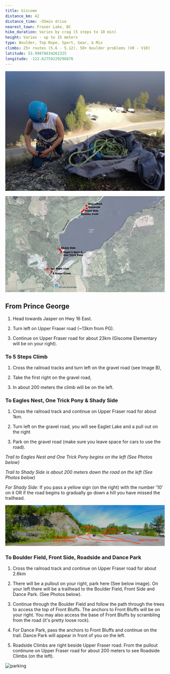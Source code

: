 ```yaml
---
title: Giscome
distance_km: 42
distance_time: ~35min drive
nearest_town: Fraser Lake, BC
hike_duration: Varies by crag (5 steps to 10 min)
height: Varies - up to 15 meters
type: Boulder, Top Rope, Sport, Gear, & Mix
climbs: 25+ routes (5.6 - 5.12), 50+ boulder problems (V0 - V10)
latitude: 53.99878634261325
longitude: -122.62759229296876
---
```


![giscome ledge](./_giscome.JPG)

![area map](./_area-map.png)

## From Prince George

1. Head towards Jasper on Hwy 16 East.

1. Turn left on Upper Fraser road (~13km from PG).

1. Continue on Upper Fraser road for about 23km (Giscome Elementary will be on your right).

### To 5 Steps Climb

1. Cross the railroad tracks and turn left on the gravel road (see Image B),

1. Take the first right on the gravel road,

1. In about 200 meters the climb will be on the left.

### To Eagles Nest, One Trick Pony & Shady Side

1. Cross the railroad track and continue on Upper Fraser road for about 1km.

1. Turn left on the gravel road, you will see Eaglet Lake and a pull out on the right

1. Park on the gravel road (make sure you leave space for cars to use the road).

_Trail to Eagles Nest and One Trick Pony begins on the left (See Photos below)_

_Trail to Shady Side is about 200 meters down the road on the left (See Photos below)_

_For Shady Side:_ If you pass a yellow sign (on the right) with the number '10' on it OR if the road begins to gradually go down a hill you have missed the trailhead.

![to eagles nest](./_Eagles-Nest-and-Shady-Side.jpg)

### To Boulder Field, Front Side, Roadside and Dance Park

1. Cross the railroad track and continue on Upper Fraser road for about 2.6km

1. There will be a pullout on your right, park here (See below image). On your left there will be a trailhead to the Boulder Field, Front Side and Dance Park. (See Photos below).

1. Continue through the Boulder Field and follow the path through the trees to access the top of Front Bluffs. The anchors to Front Bluffs will be on your right. You may also access the base of Front Bluffs by scrambling from the road (it's pretty loose rock).

1. For Dance Park, pass the anchors to Front Bluffs and continue on the trail. Dance Park will appear in front of you on the left.

1. Roadside Climbs are right beside Upper Fraser road. From the pullout continune on Upper Fraser road for about 200 meters to see Roadside Climbs (on the left).

![parking](./_Giscome-Parking.jpg)
